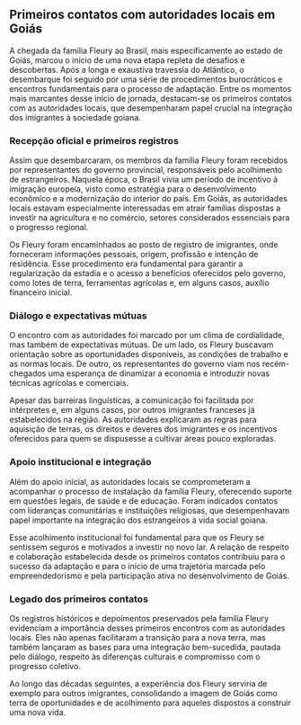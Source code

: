 ## Primeiros contatos com autoridades locais em Goiás

A chegada da família Fleury ao Brasil, mais especificamente ao estado de Goiás, marcou o início de uma nova etapa repleta de desafios e descobertas. Após a longa e exaustiva travessia do Atlântico, o desembarque foi seguido por uma série de procedimentos burocráticos e encontros fundamentais para o processo de adaptação. Entre os momentos mais marcantes desse início de jornada, destacam-se os primeiros contatos com as autoridades locais, que desempenharam papel crucial na integração dos imigrantes à sociedade goiana.

### Recepção oficial e primeiros registros

Assim que desembarcaram, os membros da família Fleury foram recebidos por representantes do governo provincial, responsáveis pelo acolhimento de estrangeiros. Naquela época, o Brasil vivia um período de incentivo à imigração europeia, visto como estratégia para o desenvolvimento econômico e a modernização do interior do país. Em Goiás, as autoridades locais estavam especialmente interessadas em atrair famílias dispostas a investir na agricultura e no comércio, setores considerados essenciais para o progresso regional.

Os Fleury foram encaminhados ao posto de registro de imigrantes, onde forneceram informações pessoais, origem, profissão e intenção de residência. Esse procedimento era fundamental para garantir a regularização da estadia e o acesso a benefícios oferecidos pelo governo, como lotes de terra, ferramentas agrícolas e, em alguns casos, auxílio financeiro inicial.

### Diálogo e expectativas mútuas

O encontro com as autoridades foi marcado por um clima de cordialidade, mas também de expectativas mútuas. De um lado, os Fleury buscavam orientação sobre as oportunidades disponíveis, as condições de trabalho e as normas locais. De outro, os representantes do governo viam nos recém-chegados uma esperança de dinamizar a economia e introduzir novas técnicas agrícolas e comerciais.

Apesar das barreiras linguísticas, a comunicação foi facilitada por intérpretes e, em alguns casos, por outros imigrantes franceses já estabelecidos na região. As autoridades explicaram as regras para aquisição de terras, os direitos e deveres dos imigrantes e os incentivos oferecidos para quem se dispusesse a cultivar áreas pouco exploradas.

### Apoio institucional e integração

Além do apoio inicial, as autoridades locais se comprometeram a acompanhar o processo de instalação da família Fleury, oferecendo suporte em questões legais, de saúde e de educação. Foram indicados contatos com lideranças comunitárias e instituições religiosas, que desempenhavam papel importante na integração dos estrangeiros à vida social goiana.

Esse acolhimento institucional foi fundamental para que os Fleury se sentissem seguros e motivados a investir no novo lar. A relação de respeito e colaboração estabelecida desde os primeiros contatos contribuiu para o sucesso da adaptação e para o início de uma trajetória marcada pelo empreendedorismo e pela participação ativa no desenvolvimento de Goiás.

### Legado dos primeiros contatos

Os registros históricos e depoimentos preservados pela família Fleury evidenciam a importância desses primeiros encontros com as autoridades locais. Eles não apenas facilitaram a transição para a nova terra, mas também lançaram as bases para uma integração bem-sucedida, pautada pelo diálogo, respeito às diferenças culturais e compromisso com o progresso coletivo.

Ao longo das décadas seguintes, a experiência dos Fleury serviria de exemplo para outros imigrantes, consolidando a imagem de Goiás como terra de oportunidades e de acolhimento para aqueles dispostos a construir uma nova vida.
```
